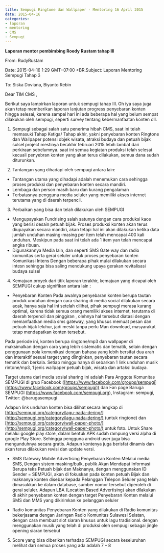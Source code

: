 ```yaml
---
title: Sempugi Ringtone dan Wallpaper - Mentoring 16 April 2015
date: 2015-04-16
categories:
- laporan
- mentoring
- CMS
- Sempugi
---
```


**Laporan mentor pembimbing Roedy Rustam tahap III**

From: RudyRustam 

Date: 2015-04-16 1:29 GMT+07:00 <BR.Subject: Laporan Mentoring Sempugi Tahap 3 

To: Siska Doviana, Biyanto Rebin

Dear TIM CMS ,

Berikut saya lampirkan laporan untuk sempugi tahap III. Oh iya saya juga akan tetap memberikan laporan lanjutan progress penyebaran konten hingga selesai, karena sampai hari ini ada beberapa hal yang belum sempat dilakukan oleh sempugi, seperti survey tentang kebermanfaatan konten dll.

1. Sempugi sebagai salah satu penerima hibah CMS, saat ini telah memasuki Tahap Ketiga/ Tahap akhir, yakni penyebaran konten Ringtone dan Wallpaper potensi objek wisata, atraksi budaya dan petuah bijak sulsel project mestinya berakhir februari 2015 lebih lambat dari perkiraan sebelumnya. saat ini semua kegiatan produksi telah selesai kecuali penyebran konten yang akan terus dilakukan, semua dana sudah diturunkan.

2. Tantangan yang dihadapi oleh sempugi antara lain:

* Tantangan utama yang dihadapi adalah menemukan cara sehingga proses produksi dan penyebaran konten secara mandiri.
* Lembaga dan person masih baru dan kurang pengalaman
* Terbatasnya pengguna media seluler yang memiliki akses internet terutama yang di daerah terpencil.

3. Perbaikan yang bisa dan telah dilakukan oleh SEMPUGI

* Mengupayakan Fundrising salah satunya dengan cara produksi kaos yang berisi desain petuah bijak. Proses produksi konten akan terus diupayakan secara mandiri, akan tetapi hal ini akan dilakukan ketika data jumlah unduhan masing-masing per item telah mencapai 400 kali unduhan. Meskipun pada saat ini telah ada 1 item yan telah mencapai angka ribuan.
* Digunakannya Media lain, dan seperti SMS Gate way dan radio komunitas serta gerai seluler untuk proses penyebaran konten Komunikasi Intens Dengan beberapa pihak mulai dilakukan secara intesn sehingga bisa saling mendukung upaya gerakan revitalisasi budaya sulsel

4. Kemajuan proyek dari titik laporan terakhir, kemajuan yang dicapai oleh SEMPUGI cukup signifikan antara lain :

* Penyebaran Konten
Pada awalnya penyebaran konten berupa tautan produk unduhan dengan cara sharing di media social dilakukan secara acak, hanya saja hal ini setelah dilihat, pihak sempugi merasa kurang optimal, karena tidak semua orang memiliki akses internet, terutama di daerah terpencil dan pinggiran , olehnya hal tersebut diatasi dengan memanfaatkan media sms gateway, yang khusus memuat pesan dan petuah bijak leluhur, jadi meski tanpa perlu Man download, masyarakat tetap mendapatkan konten tersebut.

Pada periode ini, konten berupa ringtone/mp3 dan wallpaper di maksimalkan dengan cara yang lebih sistematis dan tematik, selain dengan penggunaan pola komunikasi dengan bahasa yang lebih bersifat dua arah dan interaktif sesuai target yang diinginkan, penyebaran tautan secara tematik dan berkala. Setiap minggu hanya di sebarkan 1 link unduhan musik rintone/mp3, 1 jenis wallpaper petuah bijak, wisata dan artaksi budaya.

Target utama dari media sosial sharing ini adalah Para Anggota Komunitas SEMPUGI di grup Facebook ([https://www.facebook.com/groups/sempugi](https://www.facebook.com/groups/sempugi)) dan Fan page Baruga SEMPUGI (https://www.facebook.com/sempugi.org), Instagram: sempugi, Twitter: @barugasempugi

Adapun link unduhan konten bisa dilihat secara lengkap di [http://sempugi.org/category/lagu-nada-dering/](http://sempugi.org/category/lagu-nada-dering/) (untuk ringtone) dan [http://sempugi.org/category/wall-paper-photo/](http://sempugi.org/category/wall-paper-photo/) untuk foto. Untuk Share melalui google play store, dalam bentuk APK sudah rampung versi alpha di google Play Store. Sehingga pengguna android user juga bisa mengunduhnya secara gratis. Adapun kontenya juga berisfat dinamis dan akan terus dilakukan revisi dan update versi.

* SMS Gateway Mobile Advertising
Penyebaran Konten Melalui media SMS, Dengan sistem masking/bulk, publik Akan Mendapat Informasi Berupa teks Petuah bijak dan Maknanya, dengan menggunakan ID Sender = SEMPUGI, akan di fokuskan pada konten petuah Bijak dan maknanya konten disebar kepada Pelanggan Telepon Seluler yang telah dimasukkan ke dalam database, sumber nomor tersebut diperoleh di gerai seluler. Adapun LBA (Location Based Advertising) akan dilakukan di akhir penyebaran konten dengan target Penyebaran Konten melalui SMS dan MMS yang dikirimkan ke pelanggan seluler

* Radio komunitas
Penyebaran Konten yang dilakukan di Radio komunitas bekerjasama dengan Jaringan Radio Komunitas Sulawesi Selatan, dengan cara membuat slot siaran khusus untuk lagu tradisional. dengan menggunakan musik yang telah di produksi oleh sempugi sebagai jingle opening siaran tersebut

5. Score yang bisa diberikan terhadap SEMPUGI secara keseluruhan melihat dari semua proses yang ada adalah 7 – 8
